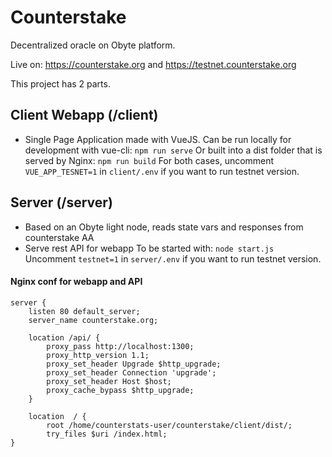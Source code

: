 # Counterstake

Decentralized oracle on Obyte platform.

Live on: https://counterstake.org and https://testnet.counterstake.org


This project has 2 parts.

## Client Webapp (/client)
- Single Page Application made with VueJS. 
Can be run locally for development with vue-cli: `npm run serve`
Or built into a dist folder that is served by Nginx: `npm run build`
For both cases, uncomment `VUE_APP_TESNET=1` in `client/.env` if you want to run testnet version.


## Server (/server)
- Based on an Obyte light node, reads state vars and responses from counterstake AA
- Serve rest API for webapp
To be started with: `node start.js`
Uncomment `testnet=1` in `server/.env` if you want to run testnet version. 

#### Nginx conf for webapp and API

```
server {
	listen 80 default_server;
	server_name counterstake.org;

	location /api/ {
		proxy_pass http://localhost:1300;
		proxy_http_version 1.1;
		proxy_set_header Upgrade $http_upgrade;
		proxy_set_header Connection 'upgrade';
		proxy_set_header Host $host;
		proxy_cache_bypass $http_upgrade;
	}

	location  / {
		root /home/counterstats-user/counterstake/client/dist/;
		try_files $uri /index.html;
}

```